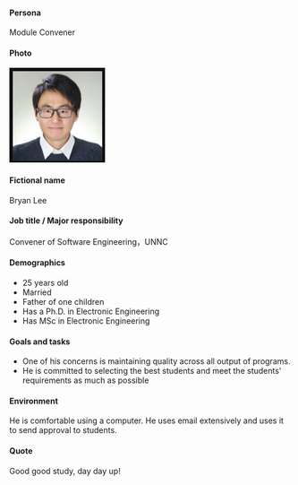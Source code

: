 #### Persona

Module Convener

#### Photo

 ![photo](..\perPhoto\Boon-Giin-Lee.jpg)

#### Fictional name

Bryan Lee

#### Job title / Major responsibility

Convener of Software Engineering，UNNC

#### Demographics

- 25 years old
- Married
- Father of one children
- Has a Ph.D. in Electronic Engineering 
- Has MSc in Electronic Engineering

#### Goals and tasks

- One of his concerns is maintaining quality across all output of programs.
- He is committed to selecting the best students and meet the students' requirements as much as possible

#### Environment

He is comfortable using a computer. He uses email extensively and uses it to send approval to students.

#### Quote

Good good study, day day up!